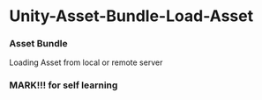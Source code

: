 # Unity-Asset-Bundle-Load-Asset

### Asset Bundle ###
Loading Asset from local or remote server

### MARK!!! for self learning ###
